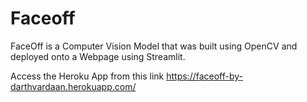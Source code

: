 # Faceoff
FaceOff is a Computer Vision Model that was built using OpenCV and deployed onto a Webpage using Streamlit.

Access the Heroku App from this link https://faceoff-by-darthvardaan.herokuapp.com/ 

